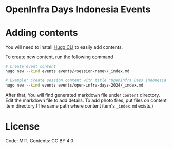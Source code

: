 # OpenInfra Days Indonesia Events

# Adding contents
You will need to install [Hugo CLI](https://gohugo.io/getting-started/installing/) to easily add contents.

To create new content, run the following command

```bash
# Create event content
hugo new --kind events events/<session-name>/_index.md

# Example: Create session content with title "OpenInfra Days Indonesia 2024"
hugo new --kind events events/open-infra-days-2024/_index.md
```

After that, You will find generated markdown file under `content` directory. Edit the markdown file to add details.
To add photo files, put files on content item directory.(The same path where content item's `_index.md` exists.)

# License
Code: MIT, Contents: CC BY 4.0
